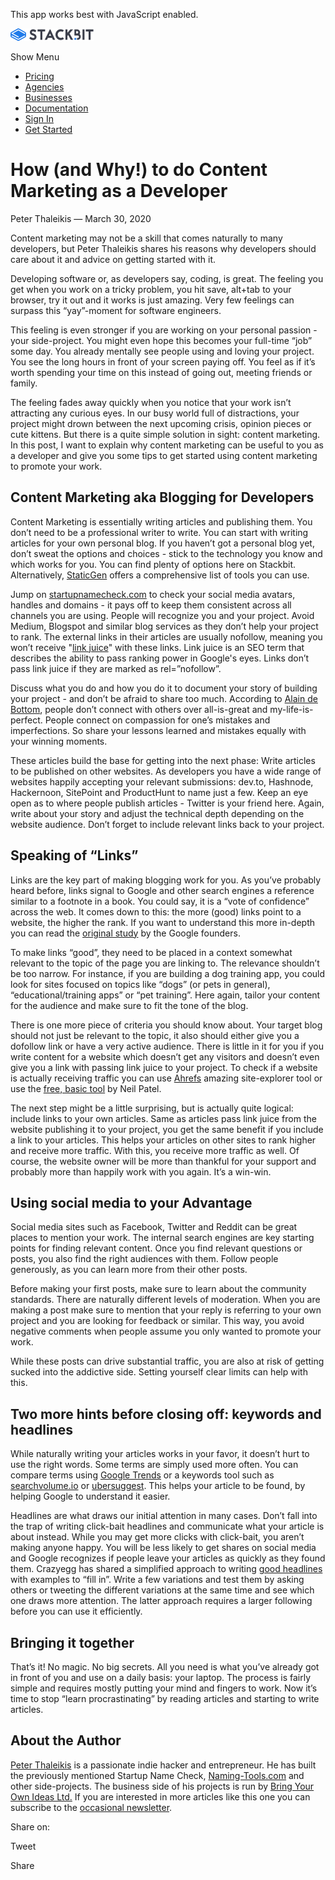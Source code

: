This app works best with JavaScript enabled.

<a href="/" class="masthead-logo"><img src="/images/logo_alt.svg" alt="Stackbit logo" width="133" height="20" /></a>

<span class="screen-reader-text">Show Menu</span><span class="masthead-menu-icon" aria-hidden="true"></span>

-   [Pricing](/pricing)
-   [Agencies](/agencies)
-   [Businesses](/businesses)
-   [Documentation](https://www.stackbit.com/docs/)
-   [Sign In](https://app.stackbit.com/)
-   <a href="https://app.stackbit.com/create" class="button-component button-component-theme-accent button-component-hollow"><span>Get Started</span></a>

How (and Why!) to do Content Marketing as a Developer
=====================================================

Peter Thaleikis — March 30, 2020

Content marketing may not be a skill that comes naturally to many developers, but Peter Thaleikis shares his reasons why developers should care about it and advice on getting started with it.

Developing software or, as developers say, coding, is great. The feeling you get when you work on a tricky problem, you hit save, alt+tab to your browser, try it out and it works is just amazing. Very few feelings can surpass this “yay”-moment for software engineers.

This feeling is even stronger if you are working on your personal passion - your side-project. You might even hope this becomes your full-time “job” some day. You already mentally see people using and loving your project. You see the long hours in front of your screen paying off. You feel as if it’s worth spending your time on this instead of going out, meeting friends or family.

The feeling fades away quickly when you notice that your work isn’t attracting any curious eyes. In our busy world full of distractions, your project might drown between the next upcoming crisis, opinion pieces or cute kittens. But there is a quite simple solution in sight: content marketing. In this post, I want to explain why content marketing can be useful to you as a developer and give you some tips to get started using content marketing to promote your work.

Content Marketing aka Blogging for Developers
---------------------------------------------

Content Marketing is essentially writing articles and publishing them. You don’t need to be a professional writer to write. You can start with writing articles for your own personal blog. If you haven’t got a personal blog yet, don’t sweat the options and choices - stick to the technology you know and which works for you. You can find plenty of options here on Stackbit. Alternatively, [StaticGen](https://www.staticgen.com/) offers a comprehensive list of tools you can use.

Jump on [startupnamecheck.com](https://startupnamecheck.com/) to check your social media avatars, handles and domains - it pays off to keep them consistent across all channels you are using. People will recognize you and your project. Avoid Medium, Blogspot and similar blog services as they don’t help your project to rank. The external links in their articles are usually nofollow, meaning you won’t receive "[link juice](https://moz.com/learn/seo/what-is-link-equity)" with these links. Link juice is an SEO term that describes the ability to pass ranking power in Google's eyes. Links don’t pass link juice if they are marked as rel=”nofollow”.

Discuss what you do and how you do it to document your story of building your project - and don’t be afraid to share too much. According to [Alain de Bottom](https://www.alaindebotton.com/), people don’t connect with others over all-is-great and my-life-is-perfect. People connect on compassion for one’s mistakes and imperfections. So share your lessons learned and mistakes equally with your winning moments.

These articles build the base for getting into the next phase: Write articles to be published on other websites. As developers you have a wide range of websites happily accepting your relevant submissions: dev.to, Hashnode, Hackernoon, SitePoint and ProductHunt to name just a few. Keep an eye open as to where people publish articles - Twitter is your friend here. Again, write about your story and adjust the technical depth depending on the website audience. Don’t forget to include relevant links back to your project.

Speaking of “Links”
-------------------

Links are the key part of making blogging work for you. As you’ve probably heard before, links signal to Google and other search engines a reference similar to a footnote in a book. You could say, it is a “vote of confidence” across the web. It comes down to this: the more (good) links point to a website, the higher the rank. If you want to understand this more in-depth you can read the [original study](http://infolab.stanford.edu/~backrub/google.html) by the Google founders.

To make links “good”, they need to be placed in a context somewhat relevant to the topic of the page you are linking to. The relevance shouldn’t be too narrow. For instance, if you are building a dog training app, you could look for sites focused on topics like “dogs” (or pets in general), “educational/training apps” or “pet training”. Here again, tailor your content for the audience and make sure to fit the tone of the blog.

There is one more piece of criteria you should know about. Your target blog should not just be relevant to the topic, it also should either give you a dofollow link or have a very active audience. There is little in it for you if you write content for a website which doesn’t get any visitors and doesn’t even give you a link with passing link juice to your project. To check if a website is actually receiving traffic you can use [Ahrefs](https://ahrefs.com/) amazing site-explorer tool or use the [free, basic tool](https://neilpatel.com/) by Neil Patel.

The next step might be a little surprising, but is actually quite logical: include links to your own articles. Same as articles pass link juice from the website publishing it to your project, you get the same benefit if you include a link to your articles. This helps your articles on other sites to rank higher and receive more traffic. With this, you receive more traffic as well. Of course, the website owner will be more than thankful for your support and probably more than happily work with you again. It’s a win-win.

Using social media to your Advantage
------------------------------------

Social media sites such as Facebook, Twitter and Reddit can be great places to mention your work. The internal search engines are key starting points for finding relevant content. Once you find relevant questions or posts, you also find the right audiences with them. Follow people generously, as you can learn more from their other posts.

Before making your first posts, make sure to learn about the community standards. There are naturally different levels of moderation. When you are making a post make sure to mention that your reply is referring to your own project and you are looking for feedback or similar. This way, you avoid negative comments when people assume you only wanted to promote your work.

While these posts can drive substantial traffic, you are also at risk of getting sucked into the addictive side. Setting yourself clear limits can help with this.

Two more hints before closing off: keywords and headlines
---------------------------------------------------------

While naturally writing your articles works in your favor, it doesn’t hurt to use the right words. Some terms are simply used more often. You can compare terms using [Google Trends](https://trends.google.com) or a keywords tool such as [searchvolume.io](https://searchvolume.io/) or [ubersuggest](https://neilpatel.com/ubersuggest/). This helps your article to be found, by helping Google to understand it easier.

Headlines are what draws our initial attention in many cases. Don’t fall into the trap of writing click-bait headlines and communicate what your article is about instead. While you may get more clicks with click-bait, you aren’t making anyone happy. You will be less likely to get shares on social media and Google recognizes if people leave your articles as quickly as they found them. Crazyegg has shared a simplified approach to writing [good headlines](https://www.crazyegg.com/blog/headlines-9-steps/) with examples to “fill in”. Write a few variations and test them by asking others or tweeting the different variations at the same time and see which one draws more attention. The latter approach requires a larger following before you can use it efficiently.

Bringing it together
--------------------

That’s it! No magic. No big secrets. All you need is what you’ve already got in front of you and use on a daily basis: your laptop. The process is fairly simple and requires mostly putting your mind and fingers to work. Now it’s time to stop “learn procrastinating” by reading articles and starting to write articles.

About the Author
----------------

[Peter Thaleikis](https://peterthaleikis.com) is a passionate indie hacker and entrepreneur. He has built the previously mentioned Startup Name Check, [Naming-Tools.com](https://naming-tools.com) and other side-projects. The business side of his projects is run by [Bring Your Own Ideas Ltd.](https://bringyourownideas.com/) If you are interested in more articles like this one you can subscribe to the [occasional newsletter](https://peterthaleikis.com/newsletter/).

<span class="post-share-title">Share on:</span>

Tweet

Share













<!-- -->



<!-- -->








